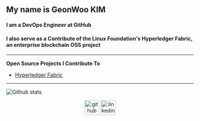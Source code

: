 ## My name is GeonWoo KIM
#### I am a DevOps Engineer at GitHub
#### I also serve as a Contribute of the Linux Foundation's Hyperledger Fabric, an enterprise blockchain OSS project

---

**Open Source Projects I Contribute To**

- [Hyperledger Fabric](https://github.com/hyperledger/fabric)  

---

![Github stats](https://github-readme-stats.vercel.app/api?username=kgeonw&show_icons=true)

<div align="center">
  <a href="https://github.com/lindluni"> <img src='https://cdn.jsdelivr.net/npm/simple-icons@3.0.1/icons/github.svg' alt='github' height='40' ></a>  
  <a href="https://www.linkedin.com/in/btl5037/"><img src='https://cdn.jsdelivr.net/npm/simple-icons@3.0.1/icons/linkedin.svg' alt='linkedin' height='40'> </a>
</div>


<!--
**kgeonw/kgeonw** is a ✨ _special_ ✨ repository because its `README.md` (this file) appears on your GitHub profile.

Here are some ideas to get you started:

- 🔭 I’m currently working on ...
- 🌱 I’m currently learning ...
- 👯 I’m looking to collaborate on ...
- 🤔 I’m looking for help with ...
- 💬 Ask me about ...
- 📫 How to reach me: ...
- 😄 Pronouns: ...
- ⚡ Fun fact: ...
-->

